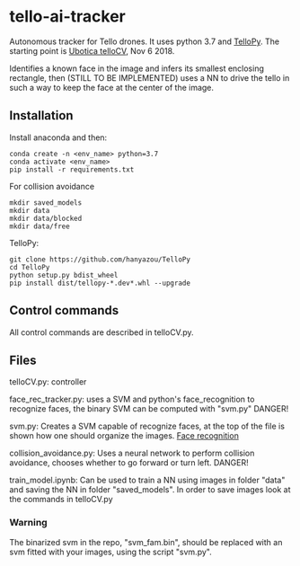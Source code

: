 # tello-ai-tracker
Autonomous tracker for Tello drones. It uses python 3.7 and [TelloPy](https://github.com/hanyazou/TelloPy).
The starting point is [Ubotica telloCV](https://github.com/Ubotica/telloCV), Nov 6 2018.

Identifies a known face in the image and infers its smallest enclosing rectangle, then (STILL TO BE IMPLEMENTED) uses a NN to drive the tello in such a way to keep the face at the center of the image.

## Installation
Install anaconda and then:
```
conda create -n <env_name> python=3.7
conda activate <env_name>
pip install -r requirements.txt
```

For collision avoidance
```
mkdir saved_models
mkdir data
mkdir data/blocked
mkdir data/free
```

TelloPy:
```
git clone https://github.com/hanyazou/TelloPy
cd TelloPy
python setup.py bdist_wheel
pip install dist/tellopy-*.dev*.whl --upgrade
```

## Control commands
All control commands are described in telloCV.py.

## Files
telloCV.py: controller

face_rec_tracker.py: uses a SVM and python's face_recognition to recognize faces, the binary SVM can be computed with "svm.py" DANGER!

svm.py: Creates a SVM capable of recognize faces, at the top of the file is shown how one should organize the images. [Face recognition](https://github.com/ageitgey/face_recognition)

collision_avoidance.py: Uses a neural network to perform collision avoidance, chooses whether to go forward or turn left. DANGER!

train_model.ipynb: Can be used to train a NN using images in folder "data" and saving the NN in folder "saved_models". In order to save images look at the commands in telloCV.py

### Warning
The binarized svm in the repo, "svm_fam.bin", should be replaced with an svm fitted with your images, using the script "svm.py".
